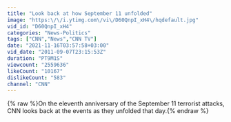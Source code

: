 ```yaml
---
title: "Look back at how September 11 unfolded"
image: "https:\/\/i.ytimg.com\/vi\/D60QnpI_xH4\/hqdefault.jpg"
vid_id: "D60QnpI_xH4"
categories: "News-Politics"
tags: ["CNN","News","CNN TV"]
date: "2021-11-16T03:57:58+03:00"
vid_date: "2011-09-07T23:15:53Z"
duration: "PT9M1S"
viewcount: "2559636"
likeCount: "10167"
dislikeCount: "583"
channel: "CNN"
---
```

{% raw %}On the eleventh anniversary of the September 11 terrorist attacks, CNN looks back at the events as they unfolded that day.{% endraw %}

